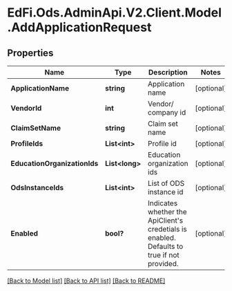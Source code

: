 # EdFi.Ods.AdminApi.V2.Client.Model.AddApplicationRequest

## Properties

Name | Type | Description | Notes
------------ | ------------- | ------------- | -------------
**ApplicationName** | **string** | Application name | [optional] 
**VendorId** | **int** | Vendor/ company id | [optional] 
**ClaimSetName** | **string** | Claim set name | [optional] 
**ProfileIds** | **List&lt;int&gt;** | Profile id | [optional] 
**EducationOrganizationIds** | **List&lt;long&gt;** | Education organization ids | [optional] 
**OdsInstanceIds** | **List&lt;int&gt;** | List of ODS instance id | [optional] 
**Enabled** | **bool?** | Indicates whether the ApiClient&#39;s credetials is enabled. Defaults to true if not provided. | [optional] 

[[Back to Model list]](../README.md#documentation-for-models) [[Back to API list]](../README.md#documentation-for-api-endpoints) [[Back to README]](../README.md)

